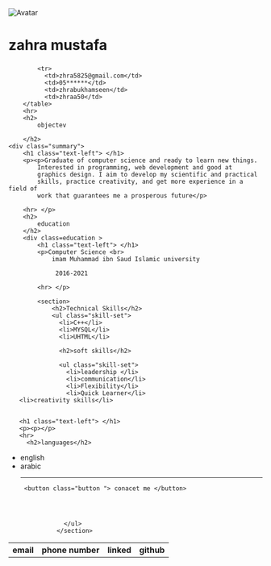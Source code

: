 <!DOCTYPE html>
<html lang="en">
<head>
    <meta charset="UTF-8">
    <title> html -css</title>
    <link rel="stylesheet" href="style.css">    
</head>
<body>
    <img src="logo.jpg" alt="Avatar">
    <h1>
        zahra mustafa
    </h1>
    <h3></h3> 
        <table>
            <tr>
              <th>email </th>
              <th>phone number</th>
            <th>linked</th>
              <th>github</th>
            </tr>
            
            <tr>
              <td>zhra5825@gmail.com</td>
              <td>05******</td>
              <td>zhrabukhamseen</td>
              <td>zhraa50</td>
        </table>
        <hr>
        <h2>
            objectev

        </h2>
    <div class="summary">
        <h1 class="text-left"> </h1>
        <p><p>Graduate of computer science and ready to learn new things.
            Interested in programming, web development and good at
            graphics design. I aim to develop my scientific and practical
            skills, practice creativity, and get more experience in a field of
            work that guarantees me a prosperous future</p>

        <hr> </p>
        <h2>
            education
        </h2>
        <div class=education >
            <h1 class="text-left"> </h1>
            <p>Computer Science <br>
                imam Muhammad ibn Saud Islamic university

                 2016-2021
    
            <hr> </p>

            <section>
                <h2>Technical Skills</h2>
                <ul class="skill-set">
                  <li>C++</li>
                  <li>MYSQL</li>
                  <li>UHTML</li>

                  <h2>soft skills</h2>
                
                  <ul class="skill-set">
                    <li>leadership </li>
                    <li>communication</li>
                    <li>Flexibility</li>
                    <li>Quick Learner</li>
       <li>creativity skills</li>


       <h1 class="text-left"> </h1>
       <p><p></p>
       <hr>
         <h2>languages</h2>
   <ul class="skill-set">
        <li>english </li>
        <li>arabic</li>
     <hr>

    
     <button class="button "> conacet me </button>


               
                 
                </ul>
              </section>
